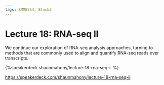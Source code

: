 ```yaml
---
tags: BMMB554, Block3
---
```


# Lecture 18: RNA-seq II

We continue our exploration of RNA-seq analysis approaches, turning to methods that are commonly used to align and quantify RNA-seq reads over transcripts. 


{%speakerdeck shaunmahony/lecture-18-rna-seq-ii %}

https://speakerdeck.com/shaunmahony/lecture-18-rna-seq-ii

